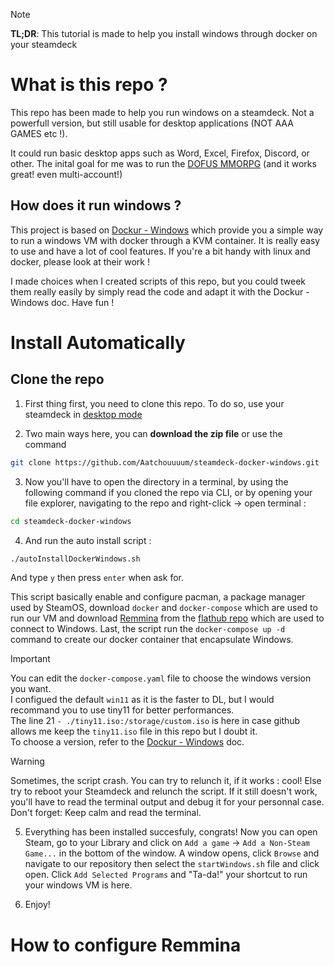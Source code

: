 > [!NOTE] 
> __TL;DR__: This tutorial is made to help you install windows through docker on your steamdeck

# What is this repo ?
This repo has been made to help you run windows on a steamdeck. Not a powerfull version, but still usable for desktop applications (NOT AAA GAMES etc !).

It could run basic desktop apps such as Word, Excel, Firefox, Discord, or other. The inital goal for me was to run the [DOFUS MMORPG](https://www.dofus.com/en) (and it works great! even multi-account!)

## How does it run windows ? 
This project is based on [Dockur - Windows](https://github.com/dockur/windows) which provide you a simple way to run a windows VM with docker through a KVM container. It is really easy to use and have a lot of cool features. If you're a bit handy with linux and docker, please look at their work !

I made choices when I created scripts of this repo, but you could tweek them really easily by simply read the code and adapt it with the Dockur - Windows doc. Have fun !

# Install Automatically

## Clone the repo
1) First thing first, you need to clone this repo. To do so, use your steamdeck in [desktop mode](https://help.steampowered.com/en/faqs/view/671A-4453-E8D2-323C)

2) Two main ways here, you can __download the zip file__ or use the command
```bash
git clone https://github.com/Aatchouuuum/steamdeck-docker-windows.git
```
3) Now you'll have to open the directory in a terminal, by using the following command if you cloned the repo via CLI, or by opening your file explorer, navigating to the repo and right-click -> open terminal :
```bash
cd steamdeck-docker-windows
```
4) And run the auto install script :
```bash
./autoInstallDockerWindows.sh
```
And type `y` then press `enter` when ask for.

This script basically enable and configure pacman, a package manager used by SteamOS, download `docker` and `docker-compose` which are used to run our VM and download [Remmina](https://remmina.org/) from the [flathub repo](https://flathub.org/apps/org.remmina.Remmina) which are used to connect to Windows. Last, the script run the `docker-compose up -d` command to create our docker container that encapsulate Windows.
> [!IMPORTANT] 
> You can edit the `docker-compose.yaml` file to choose the windows version you want. <br> I configued the default `win11` as it is the faster to DL, but I would recommand you to use tiny11 for better performances.<br> The line 21 `- ./tiny11.iso:/storage/custom.iso` is here in case github allows me keep the `tiny11.iso` file in this repo but I doubt it. <br>To choose a version, refer to the [Dockur - Windows](https://github.com/dockur/windows#FAQ) doc.

> [!WARNING]  
> Sometimes, the script crash. You can try to relunch it, if it works : cool! Else try to reboot your Steamdeck and relunch the script. If it still doesn't work, you'll have to read the terminal output and debug it for your personnal case. Don't forget: Keep calm and read the terminal.

5) Everything has been installed succesfuly, congrats! Now you can open Steam, go to your Library and click on `Add a game` -> `Add a Non-Steam Game...` in the bottom of the window. A window opens, click `Browse` and navigate to our repository then select the `startWindows.sh` file and click open. Click `Add Selected Programs` and "Ta-da!" your shortcut to run your windows VM is here.

6) Enjoy!

# How to configure Remmina
